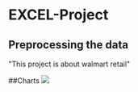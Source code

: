 # EXCEL-Project

## Preprocessing the data
"This project is about walmart retail"

##Charts
<img src ="[https://github.com/ovinueza/Excel_DataAnalytics/blob/master/images/GoalOutcomes.png](https://github.com/Gulberinheja/EXCEL---Project/blob/main/walmart.png)" />

